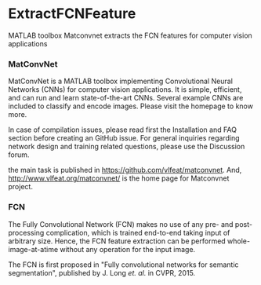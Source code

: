 # ExtractFCNFeature
MATLAB toolbox Matconvnet extracts the FCN features for computer vision applications
### MatConvNet
MatConvNet is a MATLAB toolbox implementing Convolutional Neural Networks (CNNs) for computer vision applications. 
It is simple, efficient, and can run and learn state-of-the-art CNNs. Several example CNNs are included to classify 
and encode images. Please visit the homepage to know more.

In case of compilation issues, please read first the Installation and FAQ section before creating an GitHub issue. 
For general inquiries regarding network design and training related questions, please use the Discussion forum.

the main task is published in https://github.com/vlfeat/matconvnet. And, http://www.vlfeat.org/matconvnet/ is the home 
page for Matconvnet project. 
### FCN 
The Fully Convolutional Network (FCN) makes no use of any pre- and post-processing complication, which is trained 
end-to-end taking input of arbitrary size. Hence, the FCN feature extraction can be performed whole-image-at-atime 
without any operation for the input image. 

The FCN is first proposed in "Fully convolutional networks for semantic segmentation", published by J. Long *et. al.* 
in CVPR, 2015.

